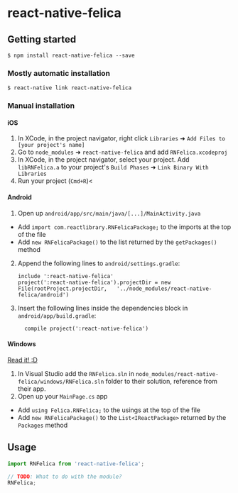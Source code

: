 
# react-native-felica

## Getting started

`$ npm install react-native-felica --save`

### Mostly automatic installation

`$ react-native link react-native-felica`

### Manual installation


#### iOS

1. In XCode, in the project navigator, right click `Libraries` ➜ `Add Files to [your project's name]`
2. Go to `node_modules` ➜ `react-native-felica` and add `RNFelica.xcodeproj`
3. In XCode, in the project navigator, select your project. Add `libRNFelica.a` to your project's `Build Phases` ➜ `Link Binary With Libraries`
4. Run your project (`Cmd+R`)<

#### Android

1. Open up `android/app/src/main/java/[...]/MainActivity.java`
  - Add `import com.reactlibrary.RNFelicaPackage;` to the imports at the top of the file
  - Add `new RNFelicaPackage()` to the list returned by the `getPackages()` method
2. Append the following lines to `android/settings.gradle`:
  	```
  	include ':react-native-felica'
  	project(':react-native-felica').projectDir = new File(rootProject.projectDir, 	'../node_modules/react-native-felica/android')
  	```
3. Insert the following lines inside the dependencies block in `android/app/build.gradle`:
  	```
      compile project(':react-native-felica')
  	```

#### Windows
[Read it! :D](https://github.com/ReactWindows/react-native)

1. In Visual Studio add the `RNFelica.sln` in `node_modules/react-native-felica/windows/RNFelica.sln` folder to their solution, reference from their app.
2. Open up your `MainPage.cs` app
  - Add `using Felica.RNFelica;` to the usings at the top of the file
  - Add `new RNFelicaPackage()` to the `List<IReactPackage>` returned by the `Packages` method


## Usage
```javascript
import RNFelica from 'react-native-felica';

// TODO: What to do with the module?
RNFelica;
```
  